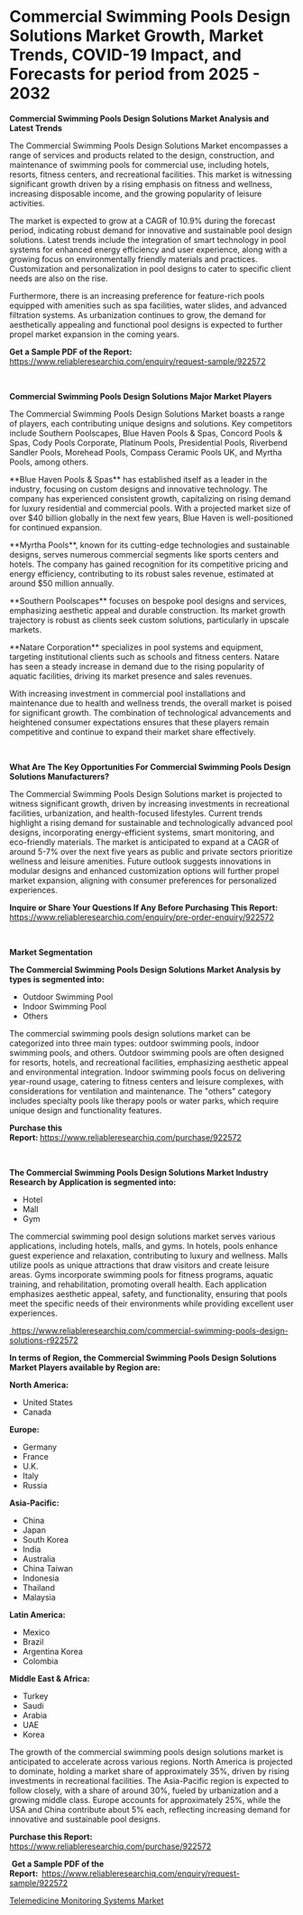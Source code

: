 <p><h1>Commercial Swimming Pools Design Solutions Market Growth, Market Trends, COVID-19 Impact, and Forecasts for period from 2025 - 2032</h1></p><p><strong>Commercial Swimming Pools Design Solutions Market Analysis and Latest Trends</strong></p>
<p><p>The Commercial Swimming Pools Design Solutions Market encompasses a range of services and products related to the design, construction, and maintenance of swimming pools for commercial use, including hotels, resorts, fitness centers, and recreational facilities. This market is witnessing significant growth driven by a rising emphasis on fitness and wellness, increasing disposable income, and the growing popularity of leisure activities. </p><p>The market is expected to grow at a CAGR of 10.9% during the forecast period, indicating robust demand for innovative and sustainable pool design solutions. Latest trends include the integration of smart technology in pool systems for enhanced energy efficiency and user experience, along with a growing focus on environmentally friendly materials and practices. Customization and personalization in pool designs to cater to specific client needs are also on the rise. </p><p>Furthermore, there is an increasing preference for feature-rich pools equipped with amenities such as spa facilities, water slides, and advanced filtration systems. As urbanization continues to grow, the demand for aesthetically appealing and functional pool designs is expected to further propel market expansion in the coming years.</p></p>
<p><strong>Get a Sample PDF of the Report:&nbsp;</strong> <a href="https://www.reliableresearchiq.com/enquiry/request-sample/922572?utm_campaign=3026&utm_medium=2&utm_source=Github&utm_content=ia&utm_term=07032025&utm_id=commercial-swimming-pools-design-solutions">https://www.reliableresearchiq.com/enquiry/request-sample/922572</a></p>
<p>&nbsp;</p>
<p><strong>Commercial Swimming Pools Design Solutions Major Market Players</strong></p>
<p><p>The Commercial Swimming Pools Design Solutions Market boasts a range of players, each contributing unique designs and solutions. Key competitors include Southern Poolscapes, Blue Haven Pools & Spas, Concord Pools & Spas, Cody Pools Corporate, Platinum Pools, Presidential Pools, Riverbend Sandler Pools, Morehead Pools, Compass Ceramic Pools UK, and Myrtha Pools, among others.</p><p>**Blue Haven Pools & Spas** has established itself as a leader in the industry, focusing on custom designs and innovative technology. The company has experienced consistent growth, capitalizing on rising demand for luxury residential and commercial pools. With a projected market size of over $40 billion globally in the next few years, Blue Haven is well-positioned for continued expansion.</p><p>**Myrtha Pools**, known for its cutting-edge technologies and sustainable designs, serves numerous commercial segments like sports centers and hotels. The company has gained recognition for its competitive pricing and energy efficiency, contributing to its robust sales revenue, estimated at around $50 million annually.</p><p>**Southern Poolscapes** focuses on bespoke pool designs and services, emphasizing aesthetic appeal and durable construction. Its market growth trajectory is robust as clients seek custom solutions, particularly in upscale markets.</p><p>**Natare Corporation** specializes in pool systems and equipment, targeting institutional clients such as schools and fitness centers. Natare has seen a steady increase in demand due to the rising popularity of aquatic facilities, driving its market presence and sales revenues.</p><p>With increasing investment in commercial pool installations and maintenance due to health and wellness trends, the overall market is poised for significant growth. The combination of technological advancements and heightened consumer expectations ensures that these players remain competitive and continue to expand their market share effectively.</p></p>
<p>&nbsp;</p>
<p><strong>What Are The Key Opportunities For Commercial Swimming Pools Design Solutions Manufacturers?</strong></p>
<p><p>The Commercial Swimming Pools Design Solutions market is projected to witness significant growth, driven by increasing investments in recreational facilities, urbanization, and health-focused lifestyles. Current trends highlight a rising demand for sustainable and technologically advanced pool designs, incorporating energy-efficient systems, smart monitoring, and eco-friendly materials. The market is anticipated to expand at a CAGR of around 5-7% over the next five years as public and private sectors prioritize wellness and leisure amenities. Future outlook suggests innovations in modular designs and enhanced customization options will further propel market expansion, aligning with consumer preferences for personalized experiences.</p></p>
<p><strong>Inquire or Share Your Questions If Any Before Purchasing This Report:</strong> <a href="https://www.reliableresearchiq.com/enquiry/pre-order-enquiry/922572?utm_campaign=3026&utm_medium=2&utm_source=Github&utm_content=ia&utm_term=07032025&utm_id=commercial-swimming-pools-design-solutions">https://www.reliableresearchiq.com/enquiry/pre-order-enquiry/922572</a></p>
<p>&nbsp;</p>
<p><strong>Market Segmentation</strong></p>
<p><strong>The Commercial Swimming Pools Design Solutions Market Analysis by types is segmented into:</strong></p>
<p><ul><li>Outdoor Swimming Pool</li><li>Indoor Swimming Pool</li><li>Others</li></ul></p>
<p><p>The commercial swimming pools design solutions market can be categorized into three main types: outdoor swimming pools, indoor swimming pools, and others. Outdoor swimming pools are often designed for resorts, hotels, and recreational facilities, emphasizing aesthetic appeal and environmental integration. Indoor swimming pools focus on delivering year-round usage, catering to fitness centers and leisure complexes, with considerations for ventilation and maintenance. The "others" category includes specialty pools like therapy pools or water parks, which require unique design and functionality features.</p></p>
<p><strong>Purchase this Report:&nbsp;</strong><a href="https://www.reliableresearchiq.com/purchase/922572?utm_campaign=3026&utm_medium=2&utm_source=Github&utm_content=ia&utm_term=07032025&utm_id=commercial-swimming-pools-design-solutions">https://www.reliableresearchiq.com/purchase/922572</a></p>
<p>&nbsp;</p>
<p><strong>The Commercial Swimming Pools Design Solutions Market Industry Research by Application is segmented into:</strong></p>
<p><ul><li>Hotel</li><li>Mall</li><li>Gym</li></ul></p>
<p><p>The commercial swimming pool design solutions market serves various applications, including hotels, malls, and gyms. In hotels, pools enhance guest experience and relaxation, contributing to luxury and wellness. Malls utilize pools as unique attractions that draw visitors and create leisure areas. Gyms incorporate swimming pools for fitness programs, aquatic training, and rehabilitation, promoting overall health. Each application emphasizes aesthetic appeal, safety, and functionality, ensuring that pools meet the specific needs of their environments while providing excellent user experiences.</p></p>
<p><a href="https://www.reliableresearchiq.com/commercial-swimming-pools-design-solutions-r922572?utm_campaign=3026&utm_medium=2&utm_source=Github&utm_content=ia&utm_term=07032025&utm_id=commercial-swimming-pools-design-solutions">&nbsp;https://www.reliableresearchiq.com/commercial-swimming-pools-design-solutions-r922572</a></p>
<p><strong>In terms of Region, the Commercial Swimming Pools Design Solutions Market Players available by Region are:</strong></p>
<p>
    <p> <strong> North America: </strong>
        <ul>
            <li>United States</li>
            <li>Canada</li>
        </ul>
        </p> 
    <p> <strong> Europe: </strong>
        <ul>
            <li>Germany</li>
            <li>France</li>
            <li>U.K.</li>
            <li>Italy</li>
            <li>Russia</li>
        </ul>
        </p> 
    <p> <strong> Asia-Pacific: </strong>
        <ul>
            <li>China</li>
            <li>Japan</li>
            <li>South Korea</li>
            <li>India</li>
            <li>Australia</li>
            <li>China Taiwan</li>
            <li>Indonesia</li>
            <li>Thailand</li>
            <li>Malaysia</li>
        </ul>
        </p> 
    <p> <strong> Latin America: </strong>
        <ul>
            <li>Mexico</li>
            <li>Brazil</li>
            <li>Argentina Korea</li>
            <li>Colombia</li>
        </ul>
        </p> 
    <p> <strong> Middle East & Africa: </strong>
        <ul>
            <li>Turkey</li>
            <li>Saudi</li>
            <li>Arabia</li>
            <li>UAE</li>
            <li>Korea</li>
        </ul>
    </p>
    </p>
<p><p>The growth of the commercial swimming pools design solutions market is anticipated to accelerate across various regions. North America is projected to dominate, holding a market share of approximately 35%, driven by rising investments in recreational facilities. The Asia-Pacific region is expected to follow closely, with a share of around 30%, fueled by urbanization and a growing middle class. Europe accounts for approximately 25%, while the USA and China contribute about 5% each, reflecting increasing demand for innovative and sustainable pool designs.</p></p>
<p><strong>Purchase this Report: </strong><a href="https://www.reliableresearchiq.com/purchase/922572?utm_campaign=3026&utm_medium=2&utm_source=Github&utm_content=ia&utm_term=07032025&utm_id=commercial-swimming-pools-design-solutions">https://www.reliableresearchiq.com/purchase/922572</a></p>
<p>&nbsp;<strong>Get a Sample PDF of the Report:&nbsp;&nbsp;</strong><a href="https://www.reliableresearchiq.com/enquiry/request-sample/922572?utm_campaign=3026&utm_medium=2&utm_source=Github&utm_content=ia&utm_term=07032025&utm_id=commercial-swimming-pools-design-solutions">https://www.reliableresearchiq.com/enquiry/request-sample/922572</a></p>
<p><strong></strong></p>
<p><p><a href="https://github.com/abantolemox08/Market-Research-Report-List-1/blob/main/telemedicine-monitoring-systems-market.md?utm_campaign=3026&utm_medium=2&utm_source=Github&utm_content=ia&utm_term=07032025&utm_id=commercial-swimming-pools-design-solutions">Telemedicine Monitoring Systems Market</a></p></p>